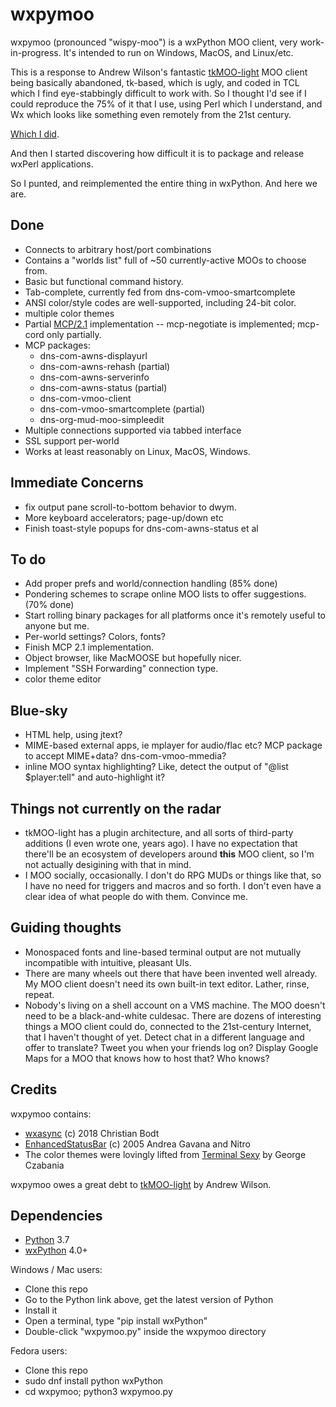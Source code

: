 # wxpymoo

wxpymoo (pronounced "wispy-moo") is a wxPython MOO client, very work-in-progress.  It's intended to run on Windows, MacOS, and Linux/etc.

This is a response to Andrew Wilson's fantastic [tkMOO-light](http://www.awns.com/tkMOO-light) MOO client being basically abandoned, tk-based, which is ugly, and coded in TCL which I find eye-stabbingly difficult to work with.  So I thought I'd see if I could reproduce the 75% of it that I use, using Perl which I understand, and Wx which looks like something even remotely from the 21st century.

[Which I did](https://github.com/emersonrp/WxMOO).

And then I started discovering how difficult it is to package and release wxPerl applications.

So I punted, and reimplemented the entire thing in wxPython.  And here we are.

## Done
* Connects to arbitrary host/port combinations
* Contains a "worlds list" full of ~50 currently-active MOOs to choose from.
* Basic but functional command history.
* Tab-complete, currently fed from dns-com-vmoo-smartcomplete
* ANSI color/style codes are well-supported, including 24-bit color.
* multiple color themes
* Partial [MCP/2.1](http://www.moo.mud.org/mcp/mcp2.html) implementation -- mcp-negotiate is implemented;  mcp-cord only partially.
* MCP packages:
    * dns-com-awns-displayurl
    * dns-com-awns-rehash (partial)
    * dns-com-awns-serverinfo
    * dns-com-awns-status (partial)
    * dns-com-vmoo-client
    * dns-com-vmoo-smartcomplete (partial)
    * dns-org-mud-moo-simpleedit
* Multiple connections supported via tabbed interface
* SSL support per-world
* Works at least reasonably on Linux, MacOS, Windows.

## Immediate Concerns
* fix output pane scroll-to-bottom behavior to dwym.
* More keyboard accelerators;  page-up/down etc
* Finish toast-style popups for dns-com-awns-status et al

## To do
* Add proper prefs and world/connection handling (85% done)
* Pondering schemes to scrape online MOO lists to offer suggestions. (70% done)
* Start rolling binary packages for all platforms once it's remotely useful to anyone but me.
* Per-world settings?  Colors, fonts?
* Finish MCP 2.1 implementation.
* Object browser, like MacMOOSE but hopefully nicer.
* Implement "SSH Forwarding" connection type.
* color theme editor

## Blue-sky
* HTML help, using jtext?
* MIME-based external apps, ie mplayer for audio/flac etc?  MCP package to accept MIME+data?  dns-com-vmoo-mmedia?
* inline MOO syntax highlighting?  Like, detect the output of "@list $player:tell" and auto-highlight it?

## Things not currently on the radar
* tkMOO-light has a plugin architecture, and all sorts of third-party additions (I even wrote one, years ago).  I have no expectation that there'll be an ecosystem of developers around **this** MOO client, so I'm not actually desigining with that in mind.
* I MOO socially, occasionally.  I don't do RPG MUDs or things like that, so I have no need for triggers and macros and so forth.  I don't even have a clear idea of what people do with them.  Convince me.

## Guiding thoughts
* Monospaced fonts and line-based terminal output are not mutually incompatible with intuitive, pleasant UIs.
* There are many wheels out there that have been invented well already.  My MOO client doesn't need its own built-in text editor.  Lather, rinse, repeat.
* Nobody's living on a shell account on a VMS machine.  The MOO doesn't need to be a black-and-white culdesac.  There are dozens of interesting things a MOO client could do, connected to the 21st-century Internet, that I haven't thought of yet.  Detect chat in a different language and offer to translate?  Tweet you when your friends log on?  Display Google Maps for a MOO that knows how to host that?  Who knows?

## Credits
wxpymoo contains:
* [wxasync](https://github.com/sirk390/wxasync) (c) 2018 Christian Bodt
* [EnhancedStatusBar](http://xoomer.virgilio.it/infinity77/main/EnhancedStatusBar.html) (c) 2005 Andrea Gavana and Nitro
* The color themes were lovingly lifted from [Terminal Sexy](http://terminal.sexy) by George Czabania

wxpymoo owes a great debt to [tkMOO-light](http://www.awns.com/tkMOO-light/) by Andrew Wilson.

## Dependencies
* [Python](http://www.python.org) 3.7
* [wxPython](http://www.wxpython.org) 4.0+

Windows / Mac users:
* Clone this repo
* Go to the Python link above, get the latest version of Python
* Install it
* Open a terminal, type "pip install wxPython"
* Double-click "wxpymoo.py" inside the wxpymoo directory

Fedora users:
* Clone this repo
* sudo dnf install python wxPython
* cd wxpymoo; python3 wxpymoo.py

